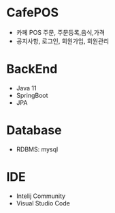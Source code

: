 # CafePOS
+ 카페 POS 주문, 주문등록,음식,가격
+ 공지사항, 로그인, 회원가입, 회원관리

# BackEnd 
+ Java 11
+ SpringBoot 
+ JPA

# Database 
+ RDBMS: mysql

# IDE
+ Intelij Community
+ Visual Studio Code 
